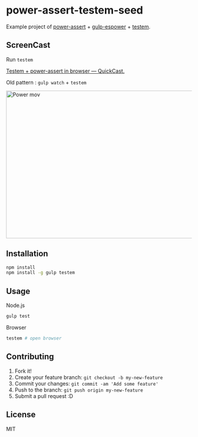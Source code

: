 # power-assert-testem-seed

Example project of [power-assert](https://github.com/twada/power-assert "power-assert") + [gulp-espower](https://github.com/twada/gulp-espower "gulp-espower") + [testem](https://github.com/airportyh/testem " testem").

## ScreenCast

Run `testem`

[Testem + power-assert in browser — QuickCast.](http://quick.as/9go1c4rp "Testem + power-assert in browser — QuickCast. Make. Publish. Share. 3 Minute Screencasts")

Old pattern : `gulp watch` + `testem`

<img src="http://efcl.info/wp-content/uploads/2014/04/power-.mov.gif" alt="Power mov" title="power-.mov.gif" border="0" width="600" height="400" />


## Installation

``` sh
npm install
npm install -g gulp testem
```

## Usage

Node.js

``` sh
gulp test
```

Browser

``` sh
testem # open browser
```

## Contributing

1. Fork it!
2. Create your feature branch: `git checkout -b my-new-feature`
3. Commit your changes: `git commit -am 'Add some feature'`
4. Push to the branch: `git push origin my-new-feature`
5. Submit a pull request :D

## License

MIT
